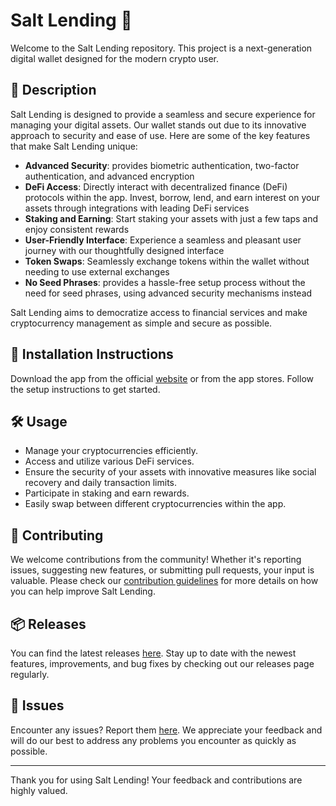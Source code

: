 
# Salt Lending 🚀

Welcome to the Salt Lending repository. This project is a next-generation digital wallet designed for the modern crypto user.

## 📜 Description

Salt Lending is designed to provide a seamless and secure experience for managing your digital assets. Our wallet stands out due to its innovative approach to security and ease of use. Here are some of the key features that make Salt Lending unique:

- **Advanced Security**: provides biometric authentication, two-factor authentication, and advanced encryption
- **DeFi Access**: Directly interact with decentralized finance (DeFi) protocols within the app. Invest, borrow, lend, and earn interest on your assets through integrations with leading DeFi services
- **Staking and Earning**: Start staking your assets with just a few taps and enjoy consistent rewards
- **User-Friendly Interface**: Experience a seamless and pleasant user journey with our thoughtfully designed interface
- **Token Swaps**: Seamlessly exchange tokens within the wallet without needing to use external exchanges
- **No Seed Phrases**: provides a hassle-free setup process without the need for seed phrases, using advanced security mechanisms instead

Salt Lending aims to democratize access to financial services and make cryptocurrency management as simple and secure as possible.

## 🚀 Installation Instructions

Download the app from the official [website](https://www.example.com) or from the app stores. Follow the setup instructions to get started.

## 🛠️ Usage

- Manage your cryptocurrencies efficiently.
- Access and utilize various DeFi services.
- Ensure the security of your assets with innovative measures like social recovery and daily transaction limits.
- Participate in staking and earn rewards.
- Easily swap between different cryptocurrencies within the app.

## 🤝 Contributing

We welcome contributions from the community! Whether it's reporting issues, suggesting new features, or submitting pull requests, your input is valuable. Please check our [contribution guidelines](../../contributing) for more details on how you can help improve Salt Lending.

## 📦 Releases

You can find the latest releases [here](../../releases). Stay up to date with the newest features, improvements, and bug fixes by checking out our releases page regularly.

## 🐛 Issues

Encounter any issues? Report them [here](../../issues). We appreciate your feedback and will do our best to address any problems you encounter as quickly as possible.

---

Thank you for using Salt Lending! Your feedback and contributions are highly valued.
